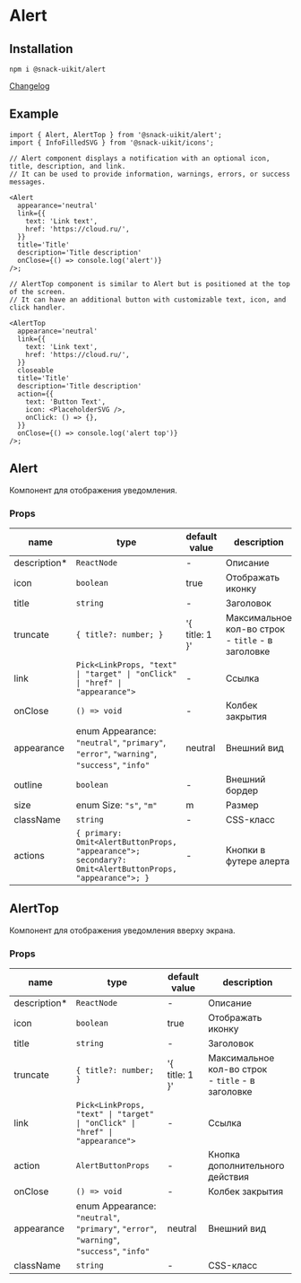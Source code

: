 # Alert

## Installation

`npm i @snack-uikit/alert`

[Changelog](./CHANGELOG.md)

## Example

```tsx
import { Alert, AlertTop } from '@snack-uikit/alert';
import { InfoFilledSVG } from '@snack-uikit/icons';

// Alert component displays a notification with an optional icon, title, description, and link.
// It can be used to provide information, warnings, errors, or success messages.

<Alert
  appearance='neutral'
  link={{
    text: 'Link text',
    href: 'https://cloud.ru/',
  }}
  title='Title'
  description='Title description'
  onClose={() => console.log('alert')}
/>;

// AlertTop component is similar to Alert but is positioned at the top of the screen.
// It can have an additional button with customizable text, icon, and click handler.

<AlertTop
  appearance='neutral'
  link={{
    text: 'Link text',
    href: 'https://cloud.ru/',
  }}
  closeable
  title='Title'
  description='Title description'
  action={{
    text: 'Button Text',
    icon: <PlaceholderSVG />,
    onClick: () => {},
  }}
  onClose={() => console.log('alert top')}
/>;
```

[//]: DOCUMENTATION_SECTION_START
[//]: THIS_SECTION_IS_AUTOGENERATED_PLEASE_DONT_EDIT_IT
## Alert
Компонент для отображения уведомления.
### Props
| name | type | default value | description |
|------|------|---------------|-------------|
| description* | `ReactNode` | - | Описание |
| icon | `boolean` | true | Отображать иконку |
| title | `string` | - | Заголовок |
| truncate | `{ title?: number; }` | '{ <br>title: 1 }' | Максимальное кол-во строк <br> - `title` - в заголовке |
| link | `Pick<LinkProps, "text" \| "target" \| "onClick" \| "href" \| "appearance">` | - | Cсылка |
| onClose | `() => void` | - | Колбек закрытия |
| appearance | enum Appearance: `"neutral"`, `"primary"`, `"error"`, `"warning"`, `"success"`, `"info"` | neutral | Внешний вид |
| outline | `boolean` | - | Внешний бордер |
| size | enum Size: `"s"`, `"m"` | m | Размер |
| className | `string` | - | CSS-класс |
| actions | `{ primary: Omit<AlertButtonProps, "appearance">; secondary?: Omit<AlertButtonProps, "appearance">; }` | - | Кнопки в футере алерта |
## AlertTop
Компонент для отображения уведомления вверху экрана.
### Props
| name | type | default value | description |
|------|------|---------------|-------------|
| description* | `ReactNode` | - | Описание |
| icon | `boolean` | true | Отображать иконку |
| title | `string` | - | Заголовок |
| truncate | `{ title?: number; }` | '{ <br>title: 1 }' | Максимальное кол-во строк <br> - `title` - в заголовке |
| link | `Pick<LinkProps, "text" \| "target" \| "onClick" \| "href" \| "appearance">` | - | Cсылка |
| action | `AlertButtonProps` | - | Кнопка дополнительного действия |
| onClose | `() => void` | - | Колбек закрытия |
| appearance | enum Appearance: `"neutral"`, `"primary"`, `"error"`, `"warning"`, `"success"`, `"info"` | neutral | Внешний вид |
| className | `string` | - | CSS-класс |


[//]: DOCUMENTATION_SECTION_END
